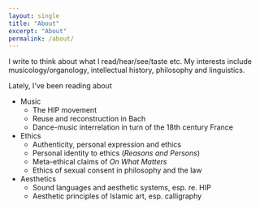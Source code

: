 ```yaml
---
layout: single
title: "About"
excerpt: "About"
permalink: /about/
---
```


I write to think about what I read/hear/see/taste etc. My interests include musicology/organology, intellectual history, philosophy and linguistics.

Lately, I've been reading about

* Music
    - The HIP movement
    - Reuse and reconstruction in Bach
    - Dance-music interrelation in turn of the 18th century France
* Ethics
    - Authenticity, personal expression and ethics
    - Personal identity to ethics (_Reasons and Persons_)
    - Meta-ethical claims of _On What Matters_
    - Ethics of sexual consent in philosophy and the law
* Aesthetics
    - Sound languages and aesthetic systems, esp. re. HIP
    - Aesthetic principles of Islamic art, esp. calligraphy